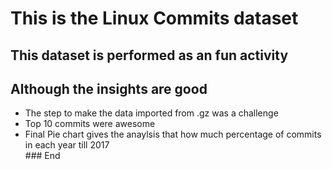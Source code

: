 # This is the Linux Commits dataset
## This dataset is performed as an fun activity
## Although the insights are good
<ul>
<li>The step to make the data imported from .gz was a challenge</li>
<li> Top 10 commits were awesome</li>
<li> Final Pie chart gives the anaylsis that how much percentage of commits in each year till 2017 </li>
### End
